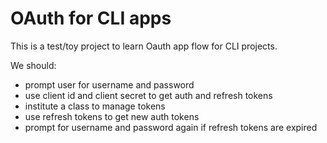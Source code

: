 # OAuth for CLI apps

This is a test/toy project to learn Oauth app flow for CLI projects.

We should:
  * prompt user for username and password
  * use client id and client secret to get auth and refresh tokens
  * institute a class to manage tokens
  * use refresh tokens to get new auth tokens
  * prompt for username and password again if refresh tokens are expired